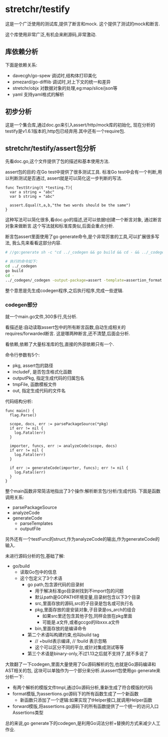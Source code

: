 # stretchr/testify

这是一个广泛使用的测试库,提供了断言和mock.
这个提供了测试的mock和断言.

这个库使用非常广泛,有机会来刷源码,非常激动.

## 库依赖分析

下面是依赖关系:

- davecgh/go-spew 调试时,结构体打印美化
- pmezard/go-difflib 调试时,对上下文的统一和差异
- stretchr/objx 对数据对象的处理,eg:map/slice/json等
- yaml 支持yaml格式的解析

## 初步分析

这是一个集合库,通过doc.go来引入assert/http/mock库的初始化,
现在分析的testify是v1.6.1版本的,http包已经弃用.其中还有一个require包.

## stretchr/testify/assert包分析

先看doc.go,这个文件提供了包的描述和基本使用方法.

assert包的目的:在Go test中提供了很多测试工具.
标准Go test中会有一个判断,用以判断测试是否通过,
assert就是可以简化这一步判断的写法.

```Golang
func TestString(t *testing.T){
  var a string = "abc"
  var b string = "abc"

  assert.Equal(t,a,b,"the two words should be the same")
}
```

这种写法可以简化很多,看doc.go的描述,还可以依据t创建一个断言对象,
通过断言对象来做断言.这个写法就和标准库类似,后面会重点分析.

断言包assert里面使用了go generate命令,是个非常厉害的工具,可以扩展很多写法,
我么先来看看这部分内容.

```bash
# //go:generate sh -c "cd ../_codegen && go build && cd - && ../_codegen/_codegen -output-package=assert -template=assertion_format.go.tmpl"

# 执行的命令如下:
cd ../_codegen
go build
cd - 
../_codegen/_codegen -output-package=assert -template=assertion_format.go.tmpl
```

整个意思是先生成codegen程序,之后执行程序,完成一些逻辑.

### codegen部分

就一个main.go文件,300多行,先分析.

看描述是:自动读取assert包中的所有断言函数,自动生成相关的requires/forwarded断言.
这是哪两种断言,还不清楚,后面会分析.

看依赖,依赖了大量标准库的包,直接的外部依赖只有一个.

命令行参数有5个:

- pkg, assert包的路径
- includeF, 是否包含格式化函数
- outputPkg, 指定生成代码的归属包名
- tmpFile, 函数模板文件
- out, 指定生成代码的文件名

代码结构分析:

    func main() {
      flag.Parse()

      scope, docs, err := parsePackageSource(*pkg)
      if err != nil {
        log.Fatal(err)
      }

      importer, funcs, err := analyzeCode(scope, docs)
      if err != nil {
        log.Fatal(err)
      }

      if err := generateCode(importer, funcs); err != nil {
        log.Fatal(err)
      }
    }

整个main函数非常简洁地指出了3个操作:解析断言包/分析/生成代码.
下面是函数调用关系:

- parsePackageSource
- analyzeCode
- generateCode
  - parseTemplates
  - outputFile

另外还有一个testFunc的struct,作为analyzeCode的输出,作为generateCode的输入.

未进行源码分析的包,基础了解:

- go/build
  - 读取Go包中的信息
  - 这个包定义了3个术语
    - go path,包含源代码的目录树
      - 用于解决标准go目录树找到不import包的问题
      - 默认path是GOPATH环境变量,目录树包含以下3个目录
      - src,里面存放的源码,src的子目录是包名或可执行名
      - pkg,里面存放的是安装对象,子目录是os_arch的组合
        - 如果src里还包含其他子包,同样会放在pkg里面
        - 可能是.a文件,或者gccgo的libxxx.a文件
      - bin,里面存放的是编译命令
    - 第二个术语叫构建约束,也叫build tag
      - // +build表示编译, // !build 表示忽略
      - 这个可以区分不同的平台,或针对集成测试等等
    - 第三个术语是binary-only,不过1.13之后就不支持了,就不多说了

大致翻了一下codegen,里面大量使用了Go源码解析的包,也就是Go源码编译和AST相关的包,
这块可以单独作为一个部分来分析.从assert包使用go generate来分析一下:

- 有两个解析的模版文件tmpl,通过Go源码分析,重新生成了符合模版的代码
- format模版,为assertions.go源码下的所有函数生成了一个新函数
  - 新函数只添加了一个逻辑:如果实现了tHelper接口,就调用Helper函数
- forward模版,将assertions.go源码下的所有函数提供了一个统一的访问入口Assertions类型

总的来说,go generate下的codegen,是利用Go词法分析+替换的方式来减少人工作业.